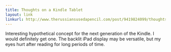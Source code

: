 ```yaml
---
title: Thoughts on a Kindle Tablet
layout: link
linkurl: http://www.therussiansusedapencil.com/post/9419824099/thoughts-on-a-kindle-tablet
---
```


Interesting hypothetical concept for the next generation of the Kindle. I would definitely get one. The backlit iPad display may be versatile, but my eyes hurt after reading for long periods of time.
